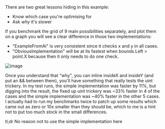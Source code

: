 There are two great lessons hiding in this example:
* Know which case you're optimising for
* Ask *why* it's slower

If you benchmark the grid of 9 main possibilities separately, and plot them on a graph you will see a clear difference in those two implementations:
* "ExampleFromAi" is very consistent since it checks x and y in all cases.
* "ObviousImplementation" will be at its fastest when bounds.Left > point.X because then it only needs to do one check.

![image](https://github.com/GrahamTheCoder/PerformanceBenchmarks/assets/2490482/8cfec4aa-b034-4582-93ae-72e569d22744)

Once you understand that "why", you can inline insideX and insideY (and put an && between them), you'll have something that really tests the uint trickery.
In my test runs, the simple implementation was faster by 11%, but digging into the result, the fixed up uint trickery was ~33% faster in 4 of the cases and the simple implementation was ~40% faster in the other 5 cases.
I actually had to run my benchmarks twice to patch up some results which came out as zero or 10x smaller than they should be, which to me is a hint not to put too much stock in the small differences.

tl;dr No reason not to use the simple implementation here
